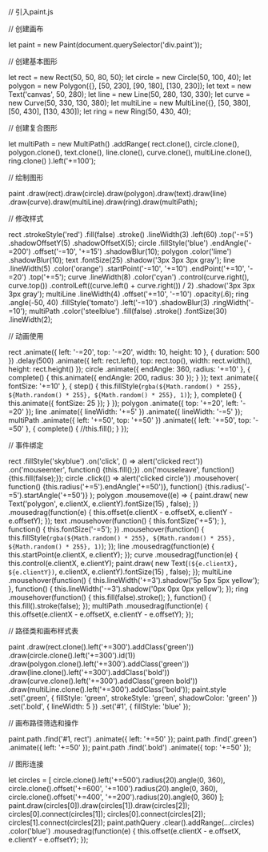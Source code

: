 // 引入paint.js

<script src="paint.js"></script>

// 创建画布

let paint = new Paint(document.querySelector('div.paint'));

// 创建基本图形

let rect = new Rect(50, 50, 80, 50);
let circle = new Circle(50, 100, 40);
let polygon = new Polygon({}, [50, 230], [90, 180], [130, 230]);
let text = new Text('canvas', 50, 280);
let line = new Line(50, 280, 130, 330);
let curve = new Curve(50, 330, 130, 380);
let multiLine = new MultiLine({}, [50, 380], [50, 430], [130, 430]);
let ring = new Ring(50, 430, 40);

// 创建复合图形

let multiPath = new MultiPath()
    .addRange(
        rect.clone(), 
        circle.clone(), 
        polygon.clone(), 
        text.clone(), 
        line.clone(), 
        curve.clone(), 
        multiLine.clone(), 
        ring.clone()
    ).left('+=100');
    
// 绘制图形

paint
    .draw(rect).draw(circle).draw(polygon).draw(text).draw(line)
    .draw(curve).draw(multiLine).draw(ring).draw(multiPath);
    
// 修改样式

rect
    .strokeStyle('red')
    .fill(false)
    .stroke()
    .lineWidth(3)
    .left(60)
    .top('-=5')
    .shadowOffsetY(5)
    .shadowOffsetX(5);
circle
    .fillStyle('blue')
    .endAngle('-=200')
    .offset('-=10', '+=15')
    .shadowBlur(10);
polygon
    .color('lime')
    .shadowBlur(10);
text
    .fontSize(25)
    .shadow('3px 3px 3px gray');
line
    .lineWidth(5)
    .color('orange')
    .startPoint('-=10', '+=10')
    .endPoint('+=10', '-=20')
    .top('+=5');
curve
    .lineWidth(8)
    .color('cyan')
    .control(curve.right(), curve.top())
    .controlLeft((curve.left() + curve.right()) / 2)
    .shadow('3px 3px 3px gray');
multiLine
    .lineWidth(4)
    .offset('+=10', '-=10')
    .opacity(.6);
ring
    .angle(-50, 40)
    .fillStyle('tomato')
    .left('-=10')
    .shadowBlur(3)
    .ringWidth('-=10');
multiPath
    .color('steelblue')
    .fill(false)
    .stroke()
    .fontSize(30)
    .lineWidth(2);
    
// 动画使用

rect
    .animate({
        left: '-=20', 
        top: '-=20', 
        width: 10, 
        height: 10
    }, {
        duration: 500
    })
    .delay(500)
    .animate({
        left: rect.left(), 
        top: rect.top(), 
        width: rect.width(), 
        height: rect.height()
    });
circle
    .animate({
        endAngle: 360, 
        radius: '+=10'
    }, {
        complete() {
            this.animate({
                endAngle: 200, 
                radius: 30
            });
        }
    });
text
    .animate({
        fontSize: '+=10'
    }, {
        step() {
            this.fillStyle(`rgba(${Math.random() * 255}, ${Math.random() * 255}, ${Math.random() * 255}, 1)`);
        }, 
        complete() {
            this.animate({
                fontSize: 25
            });
        }
    });
polygon
    .animate({
        top: '+=20', 
        left: '-=20'
    });
line
    .animate({
        lineWidth: '+=5'
    })
    .animate({
        lineWidth: '-=5'
    });
multiPath
    .animate({
        left: '+=50', 
        top: '+=50'
    })
    .animate({
        left: '+=50', 
        top: '-=50'
    }, {
        complete() {
            //this.fill();
        }
    });
    
// 事件绑定

rect
    .fillStyle('skyblue')
    .on('click', () => alert('clicked rect'))
    .on('mouseenter', function() {this.fill();})
    .on('mouseleave', function() {this.fill(false);});
circle
    .click(() => alert('clicked circle'))
    .mousehover(
        function() {this.radius('+=5').endAngle('+=50')}, 
        function() {this.radius('-=5').startAngle('+=50')}
    );
polygon
    .mousemove((e) => {
        paint.draw(
            new Text('polygon', e.clientX, e.clientY).fontSize(15)
        , false);
    })
    .mousedrag(function(e) {
        this.offset(e.clientX - e.offsetX, e.clientY - e.offsetY);
    });
text
    .mousehover(function() {
        this.fontSize('+=5');
    }, function() {
        this.fontSize('-=5');
    })
    .mousehover(function() {
        this.fillStyle(`rgba(${Math.random() * 255}, ${Math.random() * 255}, ${Math.random() * 255}, 1)`);
    });
line
    .mousedrag(function(e) {
        this.startPoint(e.clientX, e.clientY);
    });
curve
    .mousedrag(function(e) {
        this.control(e.clientX, e.clientY);
        paint.draw(
            new Text(`(${e.clientX}, ${e.clientY})`, e.clientX, e.clientY).fontSize(15)
        , false);
    });
multiLine
    .mousehover(function() {
        this.lineWidth('+=3').shadow('5p 5px 5px yellow');
    }, function() {
        this.lineWidth('-=3').shadow('0px 0px 0px yellow');
    });
ring
    .mousehover(function() {
        this.fill(false).stroke();
    }, function() {
        this.fill().stroke(false);
    });
multiPath
    .mousedrag(function(e) {
        this.offset(e.clientX - e.offsetX, e.clientY - e.offsetY);
    });
    
// 路径类和画布样式表

paint
    .draw(rect.clone().left('+=300').addClass('green'))
    .draw(circle.clone().left('+=300').id(1))
    .draw(polygon.clone().left('+=300').addClass('green'))
    .draw(line.clone().left('+=300').addClass('bold'))
    .draw(curve.clone().left('+=300').addClass('green bold'))
    .draw(multiLine.clone().left('+=300').addClass('bold'));
paint.style
    .set('.green', {
        fillStyle: 'green', 
        strokeStyle: 'green', 
        shadowColor: 'green'
    })
    .set('.bold', {
        lineWidth: 5
    })
    .set('#1', {
        fillStyle: 'blue'
    });
    
// 画布路径筛选和操作

paint.path
    .find('#1, rect')
    .animate({
        left: '+=50'
    });
paint.path
    .find('.green')
    .animate({
        left: '+=50'
    });
paint.path
    .find('.bold')
    .animate({
        top: '+=50'
    });
    
// 图形连接

let circles = [
    circle.clone().left('+=500').radius(20).angle(0, 360), 
    circle.clone().offset('+=600', '+=100').radius(20).angle(0, 360), 
    circle.clone().offset('+=400', '+=200').radius(20).angle(0, 360)
];
paint.draw(circles[0]).draw(circles[1]).draw(circles[2]);
circles[0].connect(circles[1]);
circles[0].connect(circles[2]);
circles[1].connect(circles[2]);
paint.pathQuery
    .clear().addRange(...circles)
    .color('blue')
    .mousedrag(function(e) {
        this.offset(e.clientX - e.offsetX, e.clientY - e.offsetY);
    });
